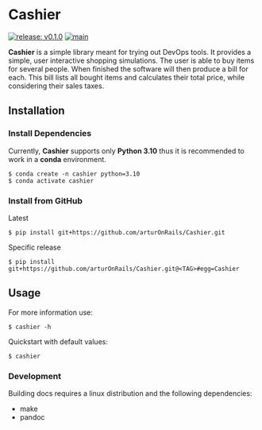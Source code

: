 # Cashier

[![release: v0.1.0](https://img.shields.io/badge/rel-v0.1.0-blue.svg)](https://github.com/arturOnRails/Cashier)
[![main](https://github.com/arturOnRails/Cashier/actions/workflows/main.yml/badge.svg?branch=master)](https://github.com/arturOnRails/Cashier/actions/workflows/main.yml)

**Cashier** is a simple library meant for trying out DevOps tools.
It provides a simple, user interactive shopping simulations.
The user is able to buy items for several people.
When finished the software will then produce a bill for each.
This bill lists all bought items and calculates their total price,
while considering their sales taxes.


## Installation

### Install Dependencies

Currently, **Cashier** supports only **Python 3.10** thus it is recommended
to work in a **conda** environment.

```shell
$ conda create -n cashier python=3.10
$ conda activate cashier
```

### Install from GitHub

Latest

```shell
$ pip install git+https://github.com/arturOnRails/Cashier.git
```

Specific release

```shell
$ pip install git+https://github.com/arturOnRails/Cashier.git@<TAG>#egg=Cashier
```

## Usage

For more information use:

```shell
$ cashier -h
```

Quickstart with default values:

```shell
$ cashier
```

### Development

Building docs requires a linux distribution
and the following dependencies:

- make
- pandoc
